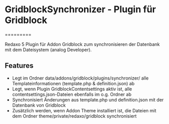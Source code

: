 ﻿# GridblockSynchronizer - Plugin für Gridblock
=========

Redaxo 5 Plugin für Addon Gridblock zum synchronisieren der Datenbank mit dem Dateisystem (analog Developer).

## Features

- Legt im Ordner data/addons/gridblock/plugins/synchronizer/ alle Templateinformationen (template.php & definition.json) ab
- Legt, wenn Plugin GridblockContentsettings aktiv ist, alle contentsettings.json-Dateien ebenfalls im o.g. Ordner ab
- Synchronisiert Änderungen aus template.php und definition.json mit der Datenbank von Gridblock
- Zusätzlich werden, wenn Addon Theme installiert ist, die Dateien mit dem Ordner theme/private/redaxo/gridblock synchronisiert
